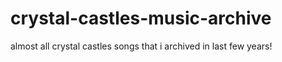 # crystal-castles-music-archive
almost all crystal castles songs that i archived in last few years!

